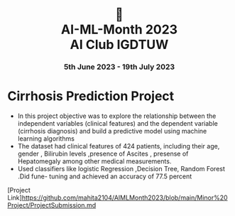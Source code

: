 <h1 align="center"> 🤖 <br />
AI-ML-Month 2023 <br />
AI Club IGDTUW </h1>
<h3 align="center"> 5th June 2023 - 19th July 2023</h3>

# Cirrhosis Prediction Project
* In this project objective was to explore the relationship between the independent variables (clinical features) and the dependent variable (cirrhosis diagnosis) and build a predictive model using machine learning algorithms 
* The dataset had clinical features of 424 patients, including their age, gender , Bilirubin levels ,presence of Ascites , presense of Hepatomegaly among other medical measurements.
* Used classifiers like logistic Regression ,Decision Tree, Random Forest .Did fune- tuning and achieved an accuracy of 77.5 percent

[Project Link]https://github.com/mahita2104/AIMLMonth2023/blob/main/Minor%20Project/ProjectSubmission.md
